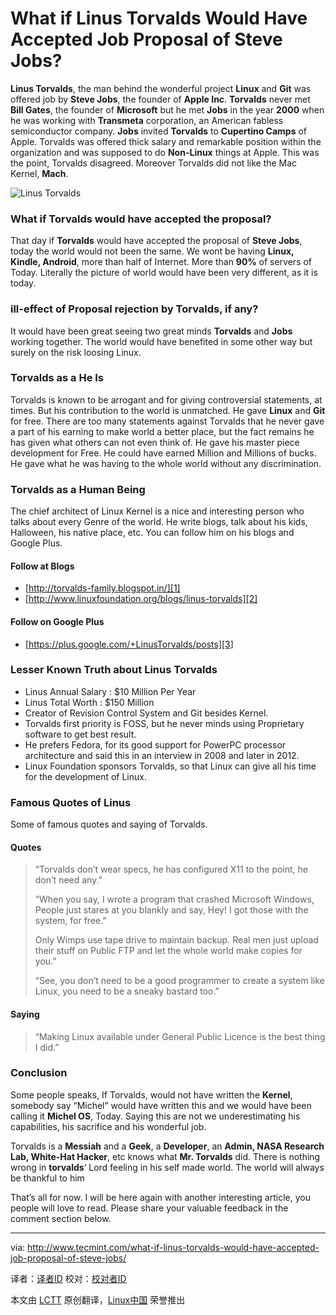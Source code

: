 What if Linus Torvalds Would Have Accepted Job Proposal of Steve Jobs?
================================================================================
**Linus Torvalds**, the man behind the wonderful project **Linux** and **Git** was offered job by **Steve Jobs**, the founder of **Apple Inc**. **Torvalds** never met **Bill Gates**, the founder of **Microsoft** but he met **Jobs** in the year **2000** when he was working with **Transmeta** corporation, an American fabless semiconductor company. **Jobs** invited **Torvalds** to **Cupertino Camps** of Apple. Torvalds was offered thick salary and remarkable position within the organization and was supposed to do **Non-Linux** things at Apple. This was the point, Torvalds disagreed. Moreover Torvalds did not like the Mac Kernel, **Mach**.

![Linus Torvalds](http://www.tecmint.com/wp-content/uploads/2014/02/Linux-Torvalds.jpg)

### What if Torvalds would have accepted the proposal? ###

That day if **Torvalds** would have accepted the proposal of **Steve Jobs**, today the world would not been the same. We wont be having **Linux, Kindle, Android**, more than half of Internet. More than **90%** of servers of Today. Literally the picture of world would have been very different, as it is today.

### ill-effect of Proposal rejection by Torvalds, if any? ###

It would have been great seeing two great minds **Torvalds** and **Jobs** working together. The world would have benefited in some other way but surely on the risk loosing Linux.

### Torvalds as a He Is ###

Torvalds is known to be arrogant and for giving controversial statements, at times. But his contribution to the world is unmatched. He gave **Linux** and **Git** for free. There are too many statements against Torvalds that he never gave a part of his earning to make world a better place, but the fact remains he has given what others can not even think of. He gave his master piece development for Free. He could have earned Million and Millions of bucks. He gave what he was having to the whole world without any discrimination.

### Torvalds as a Human Being ###

The chief architect of Linux Kernel is a nice and interesting person who talks about every Genre of the world. He write blogs, talk about his kids, Halloween, his native place, etc. You can follow him on his blogs and Google Plus.

#### Follow at Blogs ####

- [http://torvalds-family.blogspot.in/][1]
- [http://www.linuxfoundation.org/blogs/linus-torvalds][2]

#### Follow on Google Plus ####

- [https://plus.google.com/+LinusTorvalds/posts][3]

### Lesser Known Truth about Linus Torvalds ###

- Linus Annual Salary : $10 Million Per Year
- Linus Total Worth : $150 Million
- Creator of Revision Control System and Git besides Kernel.
- Torvalds first priority is FOSS, but he never minds using Proprietary software to get best result.
- He prefers Fedora, for its good support for PowerPC processor architecture and said this in an interview in 2008 and later in 2012.
- Linux Foundation sponsors Torvalds, so that Linux can give all his time for the development of Linux.

### Famous Quotes of Linus ###

Some of famous quotes and saying of Torvalds.

#### Quotes ####

> “Torvalds don’t wear specs, he has configured X11 to the point, he don’t need any.”
> 
> “When you say, I wrote a program that crashed Microsoft Windows, People just stares at you blankly and say, Hey! I got those with the system, for free.”
> 
> Only Wimps use tape drive to maintain backup. Real men just upload their stuff on Public FTP and let the whole world make copies for you.”
> 
> “See, you don’t need to be a good programmer to create a system like Linux, you need to be a sneaky bastard too.”

#### Saying ####

> “Making Linux available under General Public Licence is the best thing I did.”

### Conclusion ###

Some people speaks, If Torvalds, would not have written the **Kernel**, somebody say “Michel” would have written this and we would have been calling it **Michel OS**, Today. Saying this are not we underestimating his capabilities, his sacrifice and his wonderful job.

Torvalds is a **Messiah** and a **Geek**, a **Developer**, an **Admin, NASA Research Lab, White-Hat Hacker**, etc knows what **Mr. Torvalds** did. There is nothing wrong in **torvalds**‘ Lord feeling in his self made world. The world will always be thankful to him

That’s all for now. I will be here again with another interesting article, you people will love to read. Please share your valuable feedback in the comment section below.

--------------------------------------------------------------------------------

via: http://www.tecmint.com/what-if-linus-torvalds-would-have-accepted-job-proposal-of-steve-jobs/

译者：[译者ID](https://github.com/译者ID) 校对：[校对者ID](https://github.com/校对者ID)

本文由 [LCTT](https://github.com/LCTT/TranslateProject) 原创翻译，[Linux中国](http://linux.cn/) 荣誉推出

[1]:http://torvalds-family.blogspot.in/
[2]:http://www.linuxfoundation.org/blogs/linus-torvalds
[3]:https://plus.google.com/+LinusTorvalds/posts